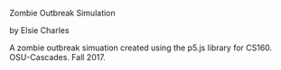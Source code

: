 Zombie Outbreak Simulation

by Elsie Charles

A zombie outbreak simuation created using the p5.js library for CS160. OSU-Cascades. Fall 2017.